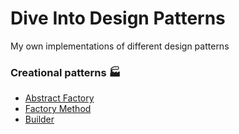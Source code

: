 # Dive Into Design Patterns
My own implementations of different design patterns  
### Creational patterns :factory:
* [Abstract Factory](https://github.com/gloomikon/Dive-Into-Design-Patterns/tree/master/AbstractFactory)
* [Factory Method](https://github.com/gloomikon/Dive-Into-Design-Patterns/tree/master/FactoryMethod)
* [Builder](https://github.com/gloomikon/Dive-Into-Design-Patterns/tree/master/Builder)
